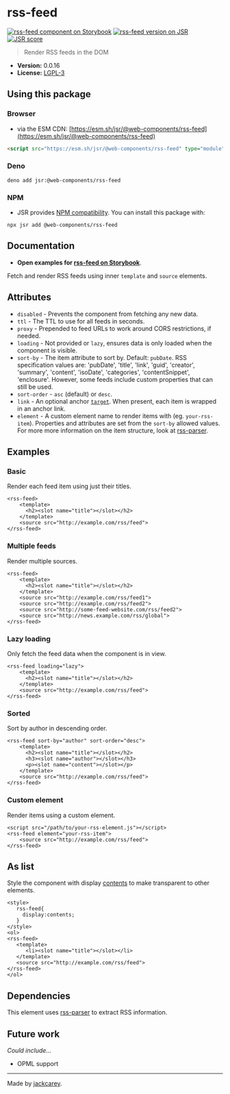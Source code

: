 # rss-feed

[![rss-feed component on Storybook](https://cdn.jsdelivr.net/gh/storybookjs/brand@main/badge/badge-storybook.svg)](https://jackcarey.co.uk/web-components/docs/?path=/docs/components-rss-feed) [![rss-feed version on JSR](https://jsr.io/badges/@web-components/rss-feed)](https://jsr.io/@web-components/rss-feed/versions) [![JSR score](https://jsr.io/badges/@web-components/rss-feed/score)](https://jsr.io/@web-components/rss-feed/score)

> Render RSS feeds in the DOM

-   **Version:** 0.0.16
-   **License:** [LGPL-3](./LICENSE.md)

## Using this package

### Browser

-   via the ESM CDN: [https://esm.sh/jsr/@web-components/rss-feed](https://esm.sh/jsr/@web-components/rss-feed)

```html
<script src="https://esm.sh/jsr/@web-components/rss-feed" type="module"></script>
```

### Deno

```
deno add jsr:@web-components/rss-feed
```

### NPM

-   JSR provides [NPM compatibility](https://jsr.io/docs/npm-compatibility). You can install this package with:

```
npx jsr add @web-components/rss-feed
```

## Documentation

-   **Open examples for [rss-feed on Storybook](https://jackcarey.co.uk/web-components/docs/?path=/docs/components-rss-feed)**.

Fetch and render RSS feeds using inner `template` and `source` elements.

## Attributes

-   `disabled` - Prevents the component from fetching any new data.
-   `ttl` - The TTL to use for all feeds in seconds.
-   `proxy` - Prepended to feed URLs to work around CORS restrictions, if needed.
-   `loading` - Not provided or `lazy`, ensures data is only loaded when the component is visible.
-   `sort-by` - The item attribute to sort by. Default: `pubDate`. RSS specification values are: 'pubDate', 'title', 'link', 'guid', 'creator', 'summary', 'content', 'isoDate', 'categories', 'contentSnippet', 'enclosure'. However, some feeds include custom properties that can still be used.
-   `sort-order` - `asc` (default) or `desc`.
-   `link` - An optional anchor [`target`](https://developer.mozilla.org/en-US/docs/Web/HTML/Element/a#target). When present, each item is wrapped in an anchor link.
-   `element` - A custom element name to render items with (eg. `your-rss-item`). Properties and attributes are set from the `sort-by` allowed values. For more more information on the item structure, look at [rss-parser](https://www.npmjs.com/package/rss-parser).

## Examples

### Basic

Render each feed item using just their titles.

```
<rss-feed>
    <template>
      <h2><slot name="title"></slot></h2>
    </template>
    <source src="http://example.com/rss/feed">
</rss-feed>
```

### Multiple feeds

Render multiple sources.

```
<rss-feed>
    <template>
      <h2><slot name="title"></slot></h2>
    </template>
    <source src="http://example.com/rss/feed1">
    <source src="http://example.com/rss/feed2">
    <source src="http://some-feed-website.com/rss/feed2">
    <source src="http://news.example.com/rss/global">
</rss-feed>
```

### Lazy loading

Only fetch the feed data when the component is in view.

```
<rss-feed loading="lazy">
    <template>
      <h2><slot name="title"></slot></h2>
    </template>
    <source src="http://example.com/rss/feed">
</rss-feed>
```

### Sorted

Sort by author in descending order.

```
<rss-feed sort-by="author" sort-order="desc">
    <template>
      <h2><slot name="title"></slot></h2>
      <h3><slot name="author"></slot></h3>
      <p><slot name="content"></slot></p>
    </template>
    <source src="http://example.com/rss/feed">
</rss-feed>
```

### Custom element

Render items using a custom element.

```
<script src="/path/to/your-rss-element.js"></script>
<rss-feed element="your-rss-item">
    <source src="http://example.com/rss/feed">
</rss-feed>
```

## As list

Style the component with display [contents](https://developer.mozilla.org/en-US/docs/Web/CSS/display#contents) to make transparent to other elements.

```
<style>
   rss-feed{
     display:contents;
   }
</style>
<ol>
<rss-feed>
   <template>
      <li><slot name="title"></slot></li>
   </template>
   <source src="http://example.com/rss/feed">
</rss-feed>
</ol>

```

## Dependencies

This element uses [rss-parser](https://www.npmjs.com/package/rss-parser) to extract RSS information.

## Future work

_Could include..._

-   OPML support


---

Made by [jackcarey](https://jackcarey.co.uk).
